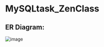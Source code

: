 # MySQLtask_ZenClass


## ER Diagram: 
![image](https://user-images.githubusercontent.com/37235986/140063714-1c36036b-cdb6-4477-ba3d-ea3788b16149.png)
